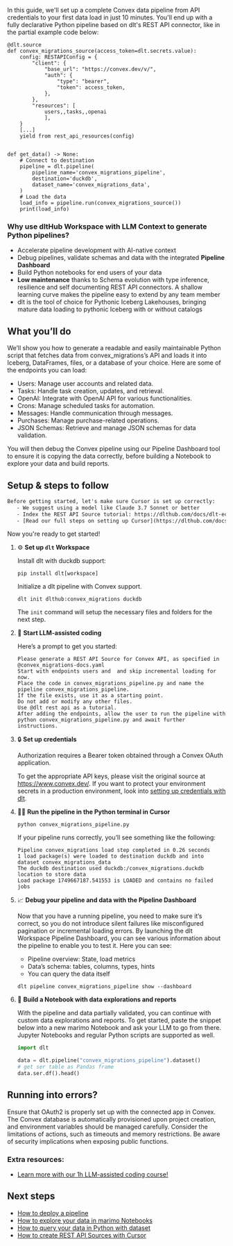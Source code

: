 In this guide, we'll set up a complete Convex data pipeline from API credentials to your first data load in just 10 minutes. You'll end up with a fully declarative Python pipeline based on dlt's REST API connector, like in the partial example code below:

```python-outcome
@dlt.source
def convex_migrations_source(access_token=dlt.secrets.value):
    config: RESTAPIConfig = {
        "client": {
            "base_url": "https://convex.dev/v/",
            "auth": {
                "type": "bearer",
                "token": access_token,
            },
        },
        "resources": [
            users,,tasks,,openai
            ],
    }
    [...]
    yield from rest_api_resources(config)


def get_data() -> None:
    # Connect to destination
    pipeline = dlt.pipeline(
        pipeline_name='convex_migrations_pipeline',
        destination='duckdb',
        dataset_name='convex_migrations_data', 
    )
    # Load the data
    load_info = pipeline.run(convex_migrations_source())
    print(load_info) 
```

### Why use dltHub Workspace with LLM Context to generate Python pipelines?

- Accelerate pipeline development with AI-native context
- Debug pipelines, validate schemas and data with the integrated **Pipeline Dashboard**
- Build Python notebooks for end users of your data
- **Low maintenance** thanks to Schema evolution with type inference, resilience and self documenting REST API connectors. A shallow learning curve makes the pipeline easy to extend by any team member
- dlt is the tool of choice for Pythonic Iceberg Lakehouses, bringing mature data loading to pythonic Iceberg with or without catalogs

## What you’ll do

We’ll show you how to generate a readable and easily maintainable Python script that fetches data from convex_migrations’s API and loads it into Iceberg, DataFrames, files, or a database of your choice. Here are some of the endpoints you can load:

- Users: Manage user accounts and related data.
- Tasks: Handle task creation, updates, and retrieval.
- OpenAI: Integrate with OpenAI API for various functionalities.
- Crons: Manage scheduled tasks for automation.
- Messages: Handle communication through messages.
- Purchases: Manage purchase-related operations.
- JSON Schemas: Retrieve and manage JSON schemas for data validation.

You will then debug the Convex pipeline using our Pipeline Dashboard tool to ensure it is copying the data correctly, before building a Notebook to explore your data and build reports.

## Setup & steps to follow

```default
Before getting started, let's make sure Cursor is set up correctly:
   - We suggest using a model like Claude 3.7 Sonnet or better
   - Index the REST API Source tutorial: https://dlthub.com/docs/dlt-ecosystem/verified-sources/rest_api/ and add it to context as **@dlt rest api**
   - [Read our full steps on setting up Cursor](https://dlthub.com/docs/dlt-ecosystem/llm-tooling/cursor-restapi#23-configuring-cursor-with-documentation)
```

Now you're ready to get started!

1. ⚙️ **Set up `dlt` Workspace**
    
    Install dlt with duckdb support:
    ```shell
    pip install dlt[workspace]
    ```

    Initialize a dlt pipeline with Convex support.
    ```shell
    dlt init dlthub:convex_migrations duckdb
    ```

    The `init` command will setup the necessary files and folders for the next step.
    
2. 🤠 **Start LLM-assisted coding**
    
    Here’s a prompt to get you started:
    
    ```prompt
    Please generate a REST API Source for Convex API, as specified in @convex_migrations-docs.yaml 
    Start with endpoints users and  and skip incremental loading for now. 
    Place the code in convex_migrations_pipeline.py and name the pipeline convex_migrations_pipeline. 
    If the file exists, use it as a starting point. 
    Do not add or modify any other files. 
    Use @dlt rest api as a tutorial. 
    After adding the endpoints, allow the user to run the pipeline with python convex_migrations_pipeline.py and await further instructions.
    ```

    
3. 🔒 **Set up credentials** 
    
    Authorization requires a Bearer token obtained through a Convex OAuth application.
    
    To get the appropriate API keys, please visit the original source at https://www.convex.dev/.
    If you want to protect your environment secrets in a production environment, look into [setting up credentials with dlt](https://dlthub.com/docs/walkthroughs/add_credentials).
    
4. 🏃‍♀️ **Run the pipeline in the Python terminal in Cursor**
    
    ```shell
    python convex_migrations_pipeline.py
    ```
    
    If your pipeline runs correctly, you’ll see something like the following:
    
    ```shell
    Pipeline convex_migrations load step completed in 0.26 seconds
    1 load package(s) were loaded to destination duckdb and into dataset convex_migrations_data
    The duckdb destination used duckdb:/convex_migrations.duckdb location to store data
    Load package 1749667187.541553 is LOADED and contains no failed jobs
    ```
    
5. 📈 **Debug your pipeline and data with the Pipeline Dashboard**

    Now that you have a running pipeline, you need to make sure it’s correct, so you do not introduce silent failures like misconfigured pagination or incremental loading errors. By launching the dlt Workspace Pipeline Dashboard, you can see various information about the pipeline to enable you to test it. Here you can see:
    - Pipeline overview: State, load metrics
    - Data’s schema: tables, columns, types, hints
    - You can query the data itself
    
    ```shell
    dlt pipeline convex_migrations_pipeline show --dashboard
    ```
    
6. 🐍 **Build a Notebook with data explorations and reports**

    With the pipeline and data partially validated, you can continue with custom data explorations and reports. To get started, paste the snippet below into a new marimo Notebook and ask your LLM to go from there. Jupyter Notebooks and regular Python scripts are supported as well.

    
    ```python
    import dlt

   data = dlt.pipeline("convex_migrations_pipeline").dataset()
   # get ser table as Pandas frame
   data.ser.df().head()
    ```

## Running into errors?

Ensure that OAuth2 is properly set up with the connected app in Convex. The Convex database is automatically provisioned upon project creation, and environment variables should be managed carefully. Consider the limitations of actions, such as timeouts and memory restrictions. Be aware of security implications when exposing public functions.

### Extra resources:

- [Learn more with our 1h LLM-assisted coding course!](https://www.youtube.com/watch?v=GGid70rnJuM)

## Next steps

- [How to deploy a pipeline](https://dlthub.com/docs/walkthroughs/deploy-a-pipeline)
- [How to explore your data in marimo Notebooks](https://dlthub.com/docs/general-usage/dataset-access/marimo)
- [How to query your data in Python with dataset](https://dlthub.com/docs/general-usage/dataset-access/dataset)
- [How to create REST API Sources with Cursor](https://dlthub.com/docs/dlt-ecosystem/llm-tooling/cursor-restapi)